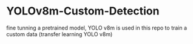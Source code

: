 # YOLOv8m-Custom-Detection
fine tunning a pretrained model, YOLO v8m is used in this repo to train a custom data (transfer learning YOLO v8m)
